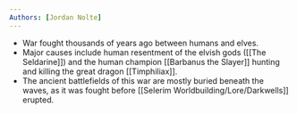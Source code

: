```yaml
---
Authors: [Jordan Nolte]
---
```


- War fought thousands of years ago between humans and elves.
- Major causes include human resentment of the elvish gods ([[The Seldarine]]) and the human champion [[Barbanus the Slayer]] hunting and killing the great dragon [[Timphiliax]].
- The ancient battlefields of this war are mostly buried beneath the waves, as it was fought before [[Selerim Worldbuilding/Lore/Darkwells]] erupted.